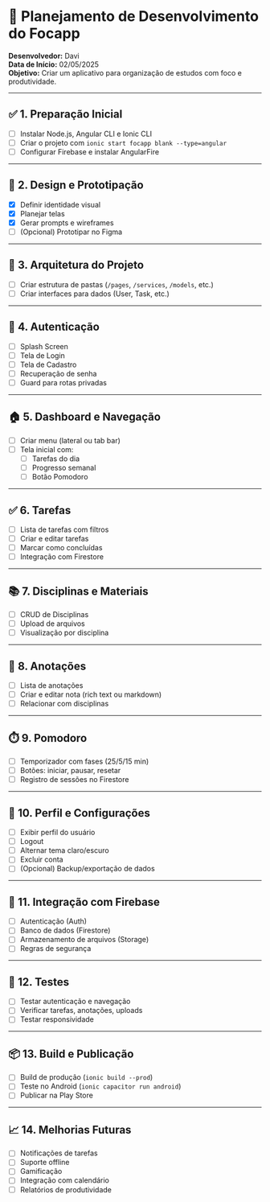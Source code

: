 # 📱 Planejamento de Desenvolvimento do Focapp

**Desenvolvedor:** Davi  
**Data de Início:** 02/05/2025  
**Objetivo:** Criar um aplicativo para organização de estudos com foco e produtividade.

---

## ✅ 1. Preparação Inicial
- [ ] Instalar Node.js, Angular CLI e Ionic CLI
- [ ] Criar o projeto com `ionic start focapp blank --type=angular`
- [ ] Configurar Firebase e instalar AngularFire

---

## 🎨 2. Design e Prototipação
- [x] Definir identidade visual
- [x] Planejar telas
- [x] Gerar prompts e wireframes
- [ ] (Opcional) Prototipar no Figma

---

## 🧱 3. Arquitetura do Projeto
- [ ] Criar estrutura de pastas (`/pages`, `/services`, `/models`, etc.)
- [ ] Criar interfaces para dados (User, Task, etc.)

---

## 🔐 4. Autenticação
- [ ] Splash Screen
- [ ] Tela de Login
- [ ] Tela de Cadastro
- [ ] Recuperação de senha
- [ ] Guard para rotas privadas

---

## 🏠 5. Dashboard e Navegação
- [ ] Criar menu (lateral ou tab bar)
- [ ] Tela inicial com:
  - [ ] Tarefas do dia
  - [ ] Progresso semanal
  - [ ] Botão Pomodoro

---

## ✅ 6. Tarefas
- [ ] Lista de tarefas com filtros
- [ ] Criar e editar tarefas
- [ ] Marcar como concluídas
- [ ] Integração com Firestore

---

## 📚 7. Disciplinas e Materiais
- [ ] CRUD de Disciplinas
- [ ] Upload de arquivos
- [ ] Visualização por disciplina

---

## 📝 8. Anotações
- [ ] Lista de anotações
- [ ] Criar e editar nota (rich text ou markdown)
- [ ] Relacionar com disciplinas

---

## ⏱️ 9. Pomodoro
- [ ] Temporizador com fases (25/5/15 min)
- [ ] Botões: iniciar, pausar, resetar
- [ ] Registro de sessões no Firestore

---

## 👤 10. Perfil e Configurações
- [ ] Exibir perfil do usuário
- [ ] Logout
- [ ] Alternar tema claro/escuro
- [ ] Excluir conta
- [ ] (Opcional) Backup/exportação de dados

---

## 📡 11. Integração com Firebase
- [ ] Autenticação (Auth)
- [ ] Banco de dados (Firestore)
- [ ] Armazenamento de arquivos (Storage)
- [ ] Regras de segurança

---

## 🧪 12. Testes
- [ ] Testar autenticação e navegação
- [ ] Verificar tarefas, anotações, uploads
- [ ] Testar responsividade

---

## 📦 13. Build e Publicação
- [ ] Build de produção (`ionic build --prod`)
- [ ] Teste no Android (`ionic capacitor run android`)
- [ ] Publicar na Play Store

---

## 📈 14. Melhorias Futuras
- [ ] Notificações de tarefas
- [ ] Suporte offline
- [ ] Gamificação
- [ ] Integração com calendário
- [ ] Relatórios de produtividade
